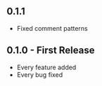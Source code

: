 ## 0.1.1
* Fixed comment patterns

## 0.1.0 - First Release
* Every feature added
* Every bug fixed
